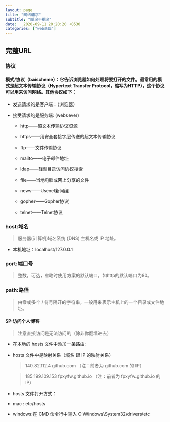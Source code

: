 ```yaml
---
layout: page
title: "网络请求"
subtitle: "糊涂不糊涂"
date:   2020-09-11 20:20:20 +0530
categories: ["web基础"]
---
```


## 完整URL

### 协议


#### 模式/协议（baischeme）：它告诉浏览器如何处理将要打开的文件。最常用的模式是超文本传输协议（Hypertext Transfer Protocol，缩写为HTTP），这个协议可以用来访问网络。其他协议如下：
 

 - 发送请求的是客户端：（浏览器）

 - 接受请求的是服务端:  (websever)
        
    - http——超文本传输协议资源
    
    - https——用安全套接字层传送的超文本传输协议
        
    - ftp——文件传输协议
        
    - mailto——电子邮件地址
        
    - ldap——轻型目录访问协议搜索
        
    - file——当地电脑或网上分享的文件
        
    - news——Usenet新闻组
        
    - gopher——Gopher协议
        
    - telnet——Telnet协议

### host:域名

> 服务器(计算机)域名系统 (DNS) 主机名或 IP 地址。

- 本机地址：localhost/127.0.0.1

### port:端口号

> 整数，可选，省略时使用方案的默认端口，如http的默认端口为80。

### path:路径

> 由零或多个 / 符号隔开的字符串，一般用来表示主机上的一个目录或文件地址。

#### SP:访问个人博客

> 注意直接访问是无法访问的（除非你翻墙进去）

- 在本地的 hosts 文件中添加一条路由: 

- hosts 文件中是映射关系（域名 跟 IP 的映射关系）

    > 140.82.112.4	github.com  （注：前者为 github.com 的 IP）

    > 185.199.109.153	fpxyfw.github.io    （注：前者为 fpxyfw.github.io 的 IP）
    
- hosts 文件打开方式：
 - mac : etc/hosts
 - windows:在 CMD 命令行中输入 C:\Windows\System32\drivers\etc
        